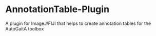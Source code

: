 # AnnotationTable-Plugin
A plugin for ImageJ/FIJI that helps to create annotation tables for the AutoGaitA toolbox
